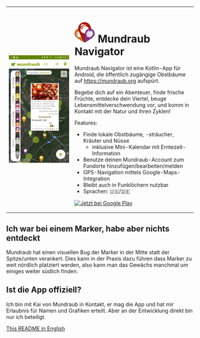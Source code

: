 
<table>
<tr>
<td width="35%">
<img src="images/demo_2020-09-19_de.jpg" alt="Demo von der App">
</td>
<td rowspan="2"  valign="top">

# <img src="app/src/main/res/mipmap-xxxhdpi/ic_launcher.png" alt="Logo von der App" width="55px"> Mundraub Navigator

Mundraub Navigator ist eine Kotlin-App für Android, die öffentlich zugängige Obstbäume auf https://mundraub.org aufspürt.

Begebe dich auf ein Abenteuer, finde frische Früchte, entdecke dein Viertel, beuge Lebensmittelverschwendung vor, und komm in Kontakt mit der Natur und ihren Zyklen!

Features:
- Finde lokale Obstbäume, -sträucher, Kräuter und Nüsse
    - inklusive Mini-Kalendar mit Erntezeit-Information
- Benutze deinen Mundraub-Account zum Fundorte hinzufügen/bearbeiten/melden
- GPS-Navigation mittels Google-Maps-Integration
- Bleibt auch in Funklöchern nutzbar
- Sprachen: 🇺🇸/🇩🇪

<a href='https://play.google.com/store/apps/details?id=xjcl.mundraub&pcampaignid=pcampaignidMKT-Other-global-all-co-prtnr-py-PartBadge-Mar2515-1'><img alt='Jetzt bei Google Play' src='https://play.google.com/intl/en_us/badges/static/images/badges/de_badge_web_generic.png' width="200px"/></a>

</td>
</tr>
</table>

## Ich war bei einem Marker, habe aber nichts entdeckt

Mundraub hat einen visuellen Bug der Marker in der Mitte statt der Spitze/unten verankert. Dies kann in der Praxis dazu führen dass Marker zu weit nördlich platziert werden, also kann man das Gewächs manchmal um einiges weiter südlich finden.

## Ist die App offiziell?

Ich bin mit Kai von Mundraub in Kontakt, er mag die App und hat mir Erlaubnis für Namen und Grafiken erteilt. Aber an der Entwicklung direkt bin nur ich beteiligt.

[This README in English](README.md)
